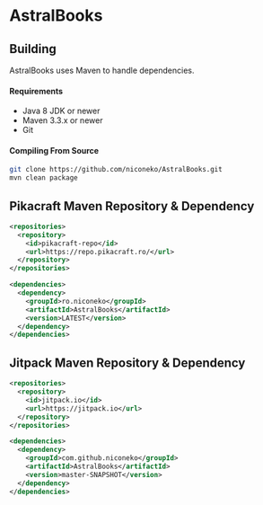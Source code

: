 AstralBooks
===========

## Building
AstralBooks uses Maven to handle dependencies.

#### Requirements
* Java 8 JDK or newer
* Maven 3.3.x or newer
* Git

#### Compiling From Source
```sh
git clone https://github.com/niconeko/AstralBooks.git
mvn clean package
```

## Pikacraft Maven Repository & Dependency
```xml
<repositories>
  <repository>
    <id>pikacraft-repo</id>
    <url>https://repo.pikacraft.ro/</url>
  </repository>
</repositories>

<dependencies>
  <dependency>
    <groupId>ro.niconeko</groupId>
    <artifactId>AstralBooks</artifactId>
    <version>LATEST</version>
  </dependency>
</dependencies>
```

## Jitpack Maven Repository & Dependency
```xml
<repositories>
  <repository>
    <id>jitpack.io</id>
    <url>https://jitpack.io</url>
  </repository>
</repositories>

<dependencies>
  <dependency>
    <groupId>com.github.niconeko</groupId>
    <artifactId>AstralBooks</artifactId>
    <version>master-SNAPSHOT</version>
  </dependency>
</dependencies>
```

